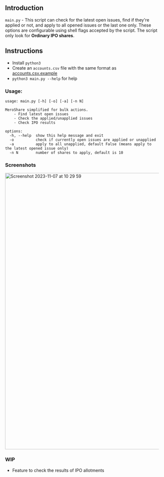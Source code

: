 ## Introduction
`main.py` - This script can check for the latest open issues, find if they're applied or not, and apply to all opened issues or the last one only. These options are configurable using shell flags accepted by the script. The script only look for **Ordinary IPO shares**.

## Instructions

- Install `python3`
- Create an `accounts.csv` file with the same format as [accounts.csv.example](accounts.csv.example) 
- `python3 main.py --help` for help

### Usage:
```
usage: main.py [-h] [-o] [-a] [-n N]

MeroShare simplified for bulk actions.
    - Find latest open issues
    - Check the applied/unapplied issues
    - Check IPO results

options:
  -h, --help  show this help message and exit
  -o          check if currently open issues are applied or unapplied
  -a          apply to all unapplied, default False (means apply to the latest opened issue only)
  -n N        number of shares to apply, default is 10
```

### Screenshots
<img width="902" alt="Screenshot 2023-11-07 at 10 29 59" src="https://github.com/ayerdines/meroshare-scripts/assets/34019794/ce60ef47-a4da-4024-9ffa-b244f0f62464">

### WIP
- Feature to check the results of IPO allotments
